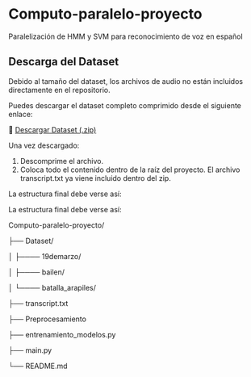 # Computo-paralelo-proyecto
Paralelización de HMM y SVM para reconocimiento de voz en español

## Descarga del Dataset

Debido al tamaño del dataset, los archivos de audio no están incluidos directamente en el repositorio.

Puedes descargar el dataset completo comprimido desde el siguiente enlace:

🔗 [Descargar Dataset (.zip)](https://drive.google.com/file/d/1yGzDw05H-nLmsXeLVS2pXTa3YicX9vOl/view?usp=drive_link)

Una vez descargado:

1. Descomprime el archivo.
2. Coloca todo el contenido dentro de la raíz del proyecto.
   El archivo transcript.txt ya viene incluido dentro del zip.

La estructura final debe verse así:

La estructura final debe verse así:


Computo-paralelo-proyecto/

├── Dataset/

│ ├──── 19demarzo/

│ ├──── bailen/

│ └──── batalla_arapiles/

├── transcript.txt

├── Preprocesamiento

├── entrenamiento_modelos.py

├── main.py

└── README.md
